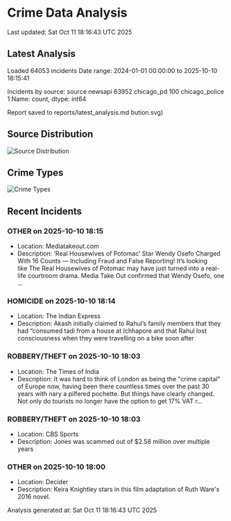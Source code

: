 # Crime Data Analysis
Last updated: Sat Oct 11 18:16:43 UTC 2025

## Latest Analysis

Loaded 64053 incidents
Date range: 2024-01-01 00:00:00 to 2025-10-10 18:15:41

Incidents by source:
source
newsapi           63952
chicago_pd          100
chicago_police        1
Name: count, dtype: int64

Report saved to reports/latest_analysis.md
bution.svg)

## Source Distribution
![Source Distribution](images/source_distribution.svg)

## Crime Types
![Crime Types](images/crime_types.svg)

## Recent Incidents

### OTHER on 2025-10-10 18:15
- Location: Mediatakeout.com
- Description: ‘Real Housewives of Potomac’ Star Wendy Osefo Charged With 16 Counts — Including Fraud and False Reporting! It’s looking like The Real Housewives of Potomac may have just turned into a real-life courtroom drama. Media Take Out confirmed that Wendy Osefo, one …


### HOMICIDE on 2025-10-10 18:14
- Location: The Indian Express
- Description: Akash initially claimed to Rahul’s family members that they had “consumed tadi from a house at Ichhapore and that Rahul lost consciousness when they were travelling on a bike soon after


### ROBBERY/THEFT on 2025-10-10 18:03
- Location: The Times of India
- Description: It was hard to think of London as being the "crime capital" of Europe now, having been there countless times over the past 30 years with nary a pilfered pochette. But things have clearly changed. Not only do tourists no longer have the option to get 17% VAT r…


### ROBBERY/THEFT on 2025-10-10 18:03
- Location: CBS Sports
- Description: Jones was scammed out of $2.58 million over multiple years


### OTHER on 2025-10-10 18:00
- Location: Decider
- Description: Keira Knightley stars in this film adaptation of Ruth Ware's 2016 novel.

Analysis generated at: Sat Oct 11 18:16:43 UTC 2025
